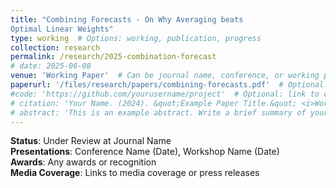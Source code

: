 ```yaml
---
title: "Combining Forecasts - On Why Averaging beats
Optimal Linear Weights"
type: working  # Options: working, publication, progress
collection: research
permalink: /research/2025-combination-forecast
# date: 2025-06-08
venue: 'Working Paper'  # Can be journal name, conference, or working paper
paperurl: '/files/research/papers/combining-forecasts.pdf'  # Optional: link to your paper
#code: 'https://github.com/yourusername/project'  # Optional: link to code
# citation: 'Your Name. (2024). &quot;Example Paper Title.&quot; <i>Working Paper</i>.'
# abstract: 'This is an example abstract. Write a brief summary of your research paper here. The abstract should be concise but informative, highlighting the main research question, methodology, and key findings.'
---
```


**Status**: Under Review at Journal Name  
**Presentations**: Conference Name (Date), Workshop Name (Date)  
**Awards**: Any awards or recognition  
**Media Coverage**: Links to media coverage or press releases 
